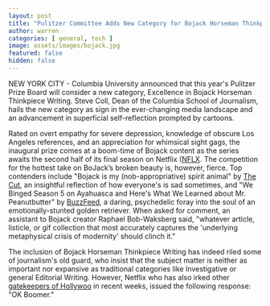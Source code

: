 ```yaml
---
layout: post
title: "Pulitzer Committee Adds New Category for Bojack Horseman Thinkpieces"
author: warren
categories: [ general, tech ]
image: assets/images/bojack.jpg
featured: false
hidden: false
---
```


NEW YORK CITY - Columbia University announced that this year's Pulitzer Prize Board will consider a new category, Excellence in Bojack Horseman Thinkpiece Writing. Steve Coll, Dean of the Columbia School of Journalism, hails the new category as sign in the ever-changing media landscape and an advancement in superficial self-reflection prompted by cartoons. 

Rated on overt empathy for severe depression, knowledge of obscure Los Angeles references, and an appreciation for whimsical sight gags, the inaugural prize comes at a boom-time of Bojack content as the series awaits the second half of its final season on Netflix ([NFLX](https://finance.yahoo.com/quote/nflx). The competition for the hottest take on BoJack’s broken beauty is, however, fierce. Top contenders include "Bojack is my (nob-appropriative) spirit animal" by [The Cut](https://www.thecut.com/), an insightful reflection of how everyone's is sad sometimes, and "We Binged Season 5 on Ayahuasca and Here's What We Learned about Mr. Peanutbutter" by [BuzzFeed](https://www.buzzfeed.com/), a daring, psychedelic foray into the soul of an emotionally-stunted golden retriever.
When asked for comment, an assistant to Bojack creator Raphael Bob-Waksberg said, "whatever article, listicle, or gif collection that most accurately captures the 'underlying metaphysical crisis of modernity' should clinch it."

The inclusion of Bojack Horseman Thinkpiece Writing has indeed riled some of journalism's old guard, who insist that the subject matter is neither as important nor expansive as traditional categories like Investigative or general Editorial Writing. However, Netflix who has also irked other [gatekeepers of Hollywoo](https://variety.com/2019/film/news/netflix-steven-spielberg-oscars-1203154092/) in recent weeks, issued the following response: "OK Boomer."